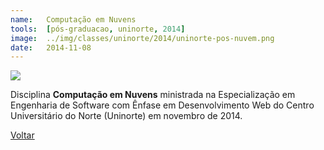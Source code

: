 ```yaml
---
name:  	Computação em Nuvens
tools: 	[pós-graduacao, uninorte, 2014]
image: 	../img/classes/uninorte/2014/uninorte-pos-nuvem.png
date: 	2014-11-08
---
```


![](../img/classes/uninorte/2014/uninorte-pos-nuvem.png)

Disciplina **Computação em Nuvens** ministrada na Especialização em Engenharia de Software com Ênfase em Desenvolvimento Web do Centro Universitário do Norte (Uninorte) em novembro de 2014.

<p class="text-center">
	<a class="btn btn-outline-primary mt-1" href="{{ site.baseurl }}/classes/">Voltar</a>
</p>